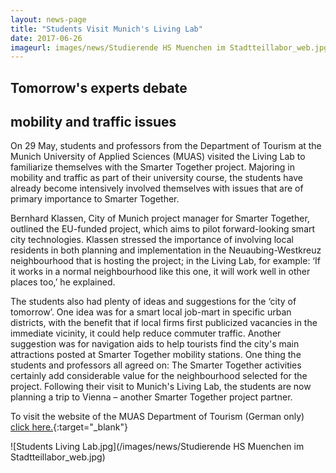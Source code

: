 ```yaml
---
layout: news-page
title: "Students Visit Munich's Living Lab"
date: 2017-06-26
imageurl: images/news/Studierende HS Muenchen im Stadtteillabor_web.jpg
---
```


<div class="multiline">
<h2><span class="ornament-news">Tomorrow's experts debate </span></h2>
<h2><span class="ornament-news">mobility and traffic issues</span></h2>
</div>

On 29 May, students and professors from the Department of Tourism at the Munich University of Applied Sciences (MUAS) visited the Living Lab to familiarize themselves with the Smarter Together project. Majoring in mobility and traffic as part of their university course, the students have already become intensively involved themselves with issues that are of primary importance to Smarter Together.

Bernhard Klassen, City of Munich project manager for Smarter Together, outlined the EU-funded project, which aims to pilot forward-looking smart city technologies. Klassen stressed the importance of involving local residents in both planning and implementation in the Neuaubing-Westkreuz neighbourhood that is hosting the project; in the Living Lab, for example: ‘If it works in a normal neighbourhood like this one, it will work well in other places too,’ he explained.

The students also had plenty of ideas and suggestions for the ‘city of tomorrow’. One idea was for a smart local job-mart in specific urban districts, with the benefit that if local firms first publicized vacancies in the immediate vicinity, it could help reduce commuter traffic. Another suggestion was for navigation aids to help tourists find the city's main attractions posted at Smarter Together mobility stations. One thing the students and professors all agreed on: The Smarter Together activities certainly add considerable value for the neighbourhood selected for the project. Following their visit to Munich's Living Lab, the students are now planning a trip to Vienna – another Smarter Together project partner.

To visit the website of the MUAS Department of Tourism (German only) [click here.](http://www.tourismus.hm.edu/aktuelles/news/newsdetail_76672.de.html){:target="_blank"}

![Students Living Lab.jpg](/images/news/Studierende HS Muenchen im Stadtteillabor_web.jpg)
